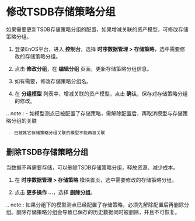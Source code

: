 # 修改TSDB存储策略分组

如果需要更新TSDB存储策略分组的配置，如果增减关联的资产模型，可修改存储策略分组。

1. 登录EnOS平台，进入 **控制台**，选择 **时序数据管理 > 存储策略**，选中需要修改的存储策略分组。

2. 点击 **修改分组**，在 **编辑分组** 页面，更新存储策略分组信息。

3. 如有需要，修改存储策略分组名。

4. 在 **分组模型** 列表中，增减关联的资产模型，点击 **确认**，保存对存储策略分组的修改。

.. note:: - 如模型测点已被配置了存储策略，需解除配置后，再取消模型与存储策略分组的关联

     - 已被其它存储策略分组关联的模型不能再被关联



## 删除TSDB存储策略分组

当数据不再需要存储，可以删除TSDB存储策略分组，释放资源、减少成本。

1. 在 **时序数据管理 > 存储策略** 模块首页，选中需要修改的存储策略分组。

2. 点击 **更多操作 ...**，选择 **删除分组**。

.. note:: 如果分组下的模型测点已经配置了存储策略，必须先解除配置后再删除分组。删除存储策略分组会导致已保存的历史数据同时被删除，并且不可恢复。

<!--end-->
